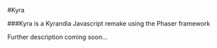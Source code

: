 #Kyra

###Kyra is a Kyrandia Javascript remake using the Phaser framework

Further description coming soon...
